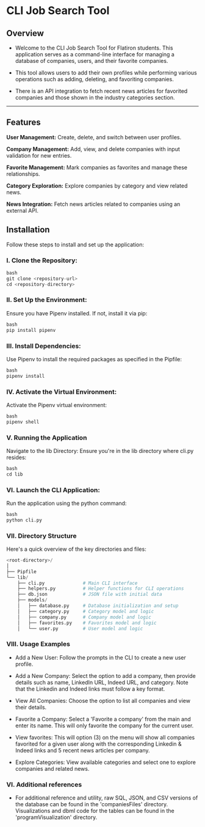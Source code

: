 # CLI Job Search Tool

## Overview

- Welcome to the CLI Job Search Tool for Flatiron students. This application serves as a command-line interface for managing a database of companies, users, and their favorite companies. 

- This tool allows users to add their own profiles while performing various operations such as adding, deleting, and favoriting companies.  

- There is an API integration to fetch recent news articles for favorited companies and those shown in the industry categories section.

---

## Features

**User Management:** Create, delete, and switch between user profiles.

**Company Management:** Add, view, and delete companies with input validation for new entries.

**Favorite Management:** Mark companies as favorites and manage these relationships.

**Category Exploration:** Explore companies by category and view related news.

**News Integration:** Fetch news articles related to companies using an external API.

## Installation

Follow these steps to install and set up the application:

### I. Clone the Repository:
```python
bash
git clone <repository-url>
cd <repository-directory>
```

### II. Set Up the Environment:
Ensure you have Pipenv installed. If not, install it via pip:
```python
bash
pip install pipenv
```

### III. Install Dependencies:
Use Pipenv to install the required packages as specified in the Pipfile:
```python
bash
pipenv install
```

### IV. Activate the Virtual Environment:
Activate the Pipenv virtual environment:
```python
bash
pipenv shell
```

### V. Running the Application
Navigate to the lib Directory:
Ensure you're in the lib directory where cli.py resides:
```python
bash
cd lib
```

### VI. Launch the CLI Application:
Run the application using the python command:
```python
bash
python cli.py
```

### VII. Directory Structure
Here's a quick overview of the key directories and files:

```python
<root-directory>/
│
├── Pipfile
└── lib/
    ├── cli.py              # Main CLI interface
    ├── helpers.py          # Helper functions for CLI operations
    ├── db.json             # JSON file with initial data
    ├── models/
    │   ├── database.py     # Database initialization and setup
    │   ├── category.py     # Category model and logic
    │   ├── company.py      # Company model and logic
    │   ├── favorites.py    # Favorites model and logic
    │   └── user.py         # User model and logic
```

### VIII. Usage Examples
- Add a New User: Follow the prompts in the CLI to create a new user profile.

- Add a New Company: Select the option to add a company, then provide details such as name, LinkedIn URL, Indeed URL, and category. Note that the Linkedin and Indeed links must follow a key format.

- View All Companies: Choose the option to list all companies and view their details.

- Favorite a Company: Select a 'Favorite a company' from the main and enter its name. This will only favorite the company for the current user. 

- View favorites: This will option (3) on the menu will show all companies favorited for a given user along with the corresponding Linkedin & Indeed links and 5 recent news articles per company.

- Explore Categories: View available categories and select one to explore companies and related news.

### VI. Additional references

- For additional reference and utility, raw SQL, JSON, and CSV versions of the database can be found in the 'companiesFiles' directory. Visualizations and dbml code for the tables can be found in the 'programVisualization' directory.

